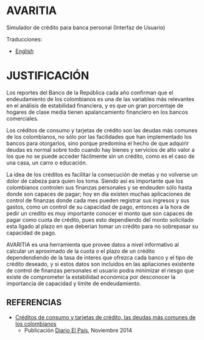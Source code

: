 # AVARITIA #

Simulador de crédito para banca personal (Interfaz de Usuario)

Traducciones:

+ [English](../../../../README.md)

# JUSTIFICACIÓN #

Los reportes del Banco de la República cada año confirman que el endeudamiento de los colombianos es una de las variables más relevantes en el análisis de estabilidad financiera, y es que un gran porcentaje de hogares de clase media tienen apalancamiento financiero en los bancos comerciales. 

Los créditos de consumo y tarjetas de crédito son las deudas más comunes de los colombianos, no sólo por las facilidades que han implementado los bancos para otorgarlos, sino porque predomina el hecho de que adquirir deudas es normal sobre todo cuando hay bienes y servicios de alto valor a los que no se puede acceder fácilmente sin un crédito, como es el caso de una casa, un carro o educación. 

La idea de los créditos es facilitar la consecución de metas y no volverse un dolor de cabeza para quien los toma. Siendo así es importante que los colombianos controlen sus finanzas personales y se endeuden sólo hasta donde son capaces de pagar; hoy en día existen muchas aplicaciones de control de finanzas donde cada mes pueden registrar sus ingresos y sus gastos, como un control de su capacidad de pago, entonces a la hora de pedir un credito es muy importante conocer el monto que son capaces de pagar como cuota de crédito, pues esto dependiendo del monto solicitado esta ligado al plazo en que deberian tomar un crédito para no sobrepasar su capacidad de pago.

AVARITIA es una herramienta que provee datos a nivel informativo al calcular un aproximado de la cuota o el plazo de un crédito dependendiendo de la tasa de interes que ofrezca cada banco y el tipo de crédito deseado, y si estos datos son incluidos en las apliaciones existente de control de finanzas personales el usuario podra minimizar el riesgo que existe de comprometer la estabilidad económica por desconocer la importancia de capacidad y límite de endeudamiento.












## REFERENCIAS ##

* [Créditos de consumo y tarjetas de crédito, las deudas más comunes de los colombianos](http://www.elpais.com.co/elpais/economia/noticias/creditos-libre-inversion-y-tarjetas-credito-deudas-comunes-hogares-colombianos)
    + Publicación [Diario El Pais](http://www.elpais.com.co), Noviembre 2014     

